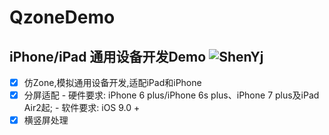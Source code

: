 # QzoneDemo

## iPhone/iPad 通用设备开发Demo ![ShenYj](https://github.com/ShenYj)

- [x] 仿Zone,模拟通用设备开发,适配iPad和iPhone 
- [x] 分屏适配 
       - 硬件要求: iPhone 6 plus/iPhone 6s plus、iPhone 7 plus及iPad Air2起;
       - 软件要求: iOS 9.0 +
- [x] 横竖屏处理 
